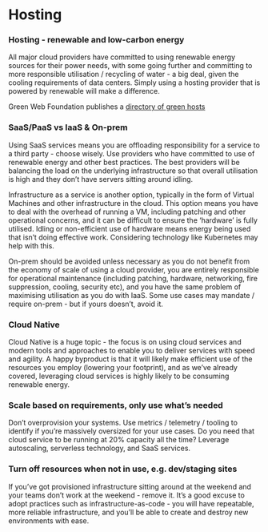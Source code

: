 # Hosting

### Hosting - renewable and low-carbon energy
All major cloud providers have committed to using renewable energy sources for their power needs, with some going further and committing to more responsible utilisation / recycling of water - a big deal, given the cooling requirements of data centers. Simply using a hosting provider that is powered by renewable will make a difference.

Green Web Foundation publishes a [directory of green hosts](https://www.thegreenwebfoundation.org/directory/ ) 

### SaaS/PaaS vs IaaS & On-prem
Using SaaS services means you are offloading responsibility for a service to a third party - choose wisely. Use providers who have committed to use of renewable energy and other best practices. The best providers will be balancing the load on the underlying infrastructure so that overall utilisation is high and they don’t have servers sitting around idling.

Infrastructure as a service is another option, typically in the form of Virtual Machines and other infrastructure in the cloud. This option means you have to deal with the overhead of running a VM, including patching and other operational concerns, and it can be difficult to ensure the ‘hardware’ is fully utilised. Idling or non-efficient use of hardware means energy being used that isn’t doing effective work. Considering technology like Kubernetes may help with this.

On-prem should be avoided unless necessary as you do not benefit from the economy of scale of using a cloud provider, you are entirely responsible for operational maintenance (including patching, hardware, networking, fire suppression, cooling, security etc), and you have the same problem of maximising utilisation as you do with IaaS. Some use cases may mandate / require on-prem - but if yours doesn’t, avoid it.

### Cloud Native
Cloud Native is a huge topic - the focus is on using cloud services and modern tools and approaches to enable you to deliver services with speed and agility. A happy byproduct is that it will likely make efficient use of the resources you employ (lowering your footprint), and as we’ve already covered, leveraging cloud services is highly likely to be consuming renewable energy.

### Scale based on requirements, only use what’s needed
Don’t overprovision your systems. Use metrics / telemetry / tooling to identify if you’re massively oversized for your use cases. Do you need that cloud service to be running at 20% capacity all the time? Leverage autoscaling, serverless technology, and SaaS services.

### Turn off resources when not in use, e.g. dev/staging sites
If you’ve got provisioned infrastructure sitting around at the weekend and your teams don’t work at the weekend - remove it. It’s a good excuse to adopt practices such as infrastructure-as-code - you will have repeatable, more reliable infrastructure, and you’ll be able to create and destroy new environments with ease.